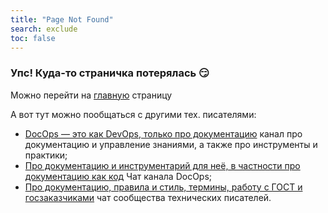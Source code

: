 ```yaml
---
title: "Page Not Found"
search: exclude
toc: false
---  
```


<h3>Упс! Куда-то страничка потерялась 😏</h3>

Можно перейти на [главную](https://starkovden.github.io/) страницу

А вот тут можно пообщаться с другими тех. писателями:

- [DocOps — это как DevOps, только про документацию](https://t.me/docops) канал про документацию и управление знаниями, а также про инструменты и практики;
- [ Про документацию и инструментарий для неё, в частности про документацию как код](https://t.me/docsascode) Чат канала DocOps;
- [Про документацию, правила и стиль, термины, работу с ГОСТ и госзаказчиками](https://t.me/technicalwriters) чат сообщества технических писателей.
